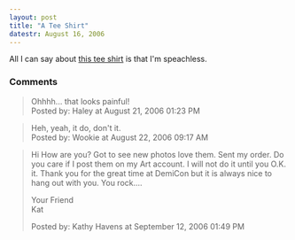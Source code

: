 ```yaml
---
layout: post
title: "A Tee Shirt"
datestr: August 16, 2006
---
```


All I can say about <a href="http://store.cottonfactory.com/tee-0375.html" title="I Bend My Wookie">this tee shirt</a> is that I'm speachless.

### Comments

<blockquote>
Ohhhh... that looks painful!
<div class="post-meta">Posted by: Haley at August 21, 2006 01:23 PM</div> </blockquote>

<blockquote>
Heh, yeah, it do, don't it.
<div class="post-meta">Posted by: Wookie at August 22, 2006 09:17 AM</div> </blockquote>

<blockquote>
Hi How are you? Got to see new photos love them. Sent my order. Do you care if I post them on my Art account. I will not do it until you O.K. it. Thank you for the great time at DemiCon but it is always nice to hang out with you. You rock.... 

 Your Friend<br />
Kat
<div class="post-meta">Posted by: Kathy Havens at September 12, 2006 01:49 PM</div> </blockquote>

